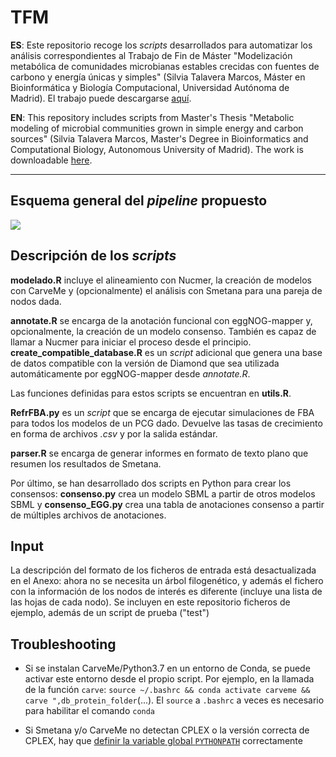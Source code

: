 # TFM
**ES**: Este repositorio recoge los *scripts* desarrollados para automatizar los análisis correspondientes al Trabajo de Fin de Máster "Modelización metabólica de comunidades microbianas estables crecidas con fuentes de carbono y energía únicas y simples" (Silvia Talavera Marcos, Máster en Bioinformática y Biología Computacional, Universidad Autónoma de Madrid). El trabajo puede descargarse [aquí](http://hdl.handle.net/10486/695123).

**EN**: This repository includes scripts from Master's Thesis "Metabolic modeling of microbial communities grown in simple energy and carbon sources" (Silvia Talavera Marcos, Master's Degree in Bioinformatics and Computational Biology, Autonomous University of Madrid). The work is downloadable [here](http://hdl.handle.net/10486/695123).

----------

## Esquema general del _pipeline_ propuesto

![](https://github.com/urihs/TFM/blob/master/Anexo/Esquema.png)

## Descripción de los _scripts_

**modelado.R** incluye el alineamiento con Nucmer, la creación de modelos con CarveMe y (opcionalmente) el análisis con Smetana para una pareja de nodos dada.

**annotate.R** se encarga de la anotación funcional con eggNOG-mapper y, opcionalmente, la creación de un modelo consenso. También es capaz de llamar a Nucmer para iniciar el proceso desde el principio. **create_compatible_database.R** es un _script_ adicional que genera una base de datos compatible con la versión de Diamond que sea utilizada automáticamente por eggNOG-mapper desde _annotate.R_.

Las funciones definidas para estos scripts se encuentran en **utils.R**.

**RefrFBA.py** es un _script_ que se encarga de ejecutar simulaciones de FBA para todos los modelos de un PCG dado. Devuelve las tasas de crecimiento en forma de archivos _.csv_ y por la salida estándar. 

**parser.R** se encarga de generar informes en formato de texto plano que resumen los resultados de Smetana.

Por último, se han desarrollado dos scripts en Python para crear los consensos: **consenso.py** crea un modelo SBML a partir de otros modelos SBML y **consenso_EGG.py** crea una tabla de anotaciones consenso a partir de múltiples archivos de anotaciones.

## Input

La descripción del formato de los ficheros de entrada está desactualizada en el Anexo: ahora no se necesita un árbol filogenético, y además el fichero con la información de los nodos de interés es diferente (incluye una lista de las hojas de cada nodo). Se incluyen en este repositorio ficheros de ejemplo, además de un script de prueba ("test")

## Troubleshooting

- Si se instalan CarveMe/Python3.7 en un entorno de Conda, se puede activar este entorno desde el propio script. Por ejemplo, en la llamada de la función `carve`: `source ~/.bashrc && conda activate carveme && carve ",db_protein_folder`(...). El `source` a `.bashrc` a veces es necesario para habilitar el comando `conda` 

- Si Smetana y/o CarveMe no detectan CPLEX o la versión correcta de CPLEX, hay que [definir la variable global `PYTHONPATH`](https://www.ibm.com/docs/en/icos/20.1.0?topic=cplex-setting-up-python-api) correctamente 
